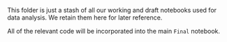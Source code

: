 This folder is just a stash of all our working and draft notebooks used for data analysis.
We retain them here for later reference.

All of the relevant code will be incorporated into the main `Final` notebook.